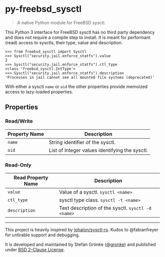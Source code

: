 # py-freebsd_sysctl

> A native Python module for FreeBSD sysctl.

This Python 3 interface for FreeBSD sysctl has no third party dependency and does not require a compile step to install. It is meant for performant (read) access to sysctls, their type, value and description.


```python3
>>> from freebsd_sysctl import Sysctl
>>> Sysctl("security.jail.enforce_statfs").value
2
>>> Sysctl("security.jail.enforce_statfs").ctl_type
<class 'freebsd_sysctl.IntType'>
>>> Sysctl("security.jail.enforce_statfs").description
'Processes in jail cannot see all mounted file systems (deprecated)'
```

With either a sysctl `name` or `oid` the other properties provide memoized access to lazy-loaded properties.

## Properties

### Read/Write

| Property Name | Description |
| ------------- | ----------- |
| `name`        | String identifier of the sysctl. |
| `oid`         | List of Integer values identifying the sysctl. |

### Read-Only

| Read Property Name | Description |
| ------------- | ----------- |
| `value`       | Value of a sysctl. `sysctl <name>` |
| `ctl_type`    | sysctl type class. `sysctl -t <name>` |
| `description` | Text description of the sysctl. `sysctl -d <name>` |

---

This project is heavily inspired by [johalon/sysctl-rs](https://github.com/johalun/sysctl-rs). Kudos to @fabianfreyer for untirable support and debugging.

It is developed and maintained by Stefan Grönke ([@gronke](https://github.com/gronke)) and published under [BSD 2-Clause License](LICENSE.txt).